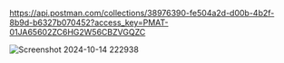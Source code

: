 https://api.postman.com/collections/38976390-fe504a2d-d00b-4b2f-8b9d-b6327b070452?access_key=PMAT-01JA65602ZC6HG2W56CBZVGQZC


![Screenshot 2024-10-14 222938](https://github.com/user-attachments/assets/09d00359-bb85-44a4-97e6-c282d251b5ea)
